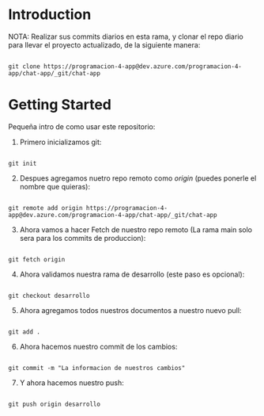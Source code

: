 # Introduction 





NOTA: Realizar sus commits diarios en esta rama, y clonar el repo diario para llevar el proyecto actualizado, de la siguiente manera:

```

git clone https://programacion-4-app@dev.azure.com/programacion-4-app/chat-app/_git/chat-app

```



# Getting Started

Pequeña intro de como usar este repositorio:



1. Primero inicializamos git:

```

git init

```

2. Despues agregamos nuetro repo remoto como *origin* (puedes ponerle el nombre que quieras):

```

git remote add origin https://programacion-4-app@dev.azure.com/programacion-4-app/chat-app/_git/chat-app

```

3. Ahora vamos a hacer Fetch de nuestro repo remoto (La rama main solo sera para los commits de produccion):

```

git fetch origin

```

4. Ahora validamos nuestra rama de desarrollo (este paso es opcional):

```

git checkout desarrollo

```

5. Ahora agregamos todos nuestros documentos a nuestro nuevo pull:

```

git add .

```

6. Ahora hacemos nuestro commit de los cambios:

```

git commit -m "La informacion de nuestros cambios"

```

7. Y ahora hacemos nuestro push:

```

git push origin desarrollo

```

```
